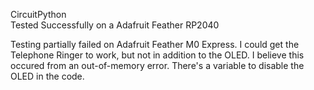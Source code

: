 CircuitPython  
Tested Successfully on a Adafruit Feather RP2040  

Testing partially failed on Adafruit Feather M0 Express.  I could get the Telephone Ringer to work, but not in addition to the OLED.  I believe this occured from an out-of-memory error.  There's a variable to disable the OLED in the code.
